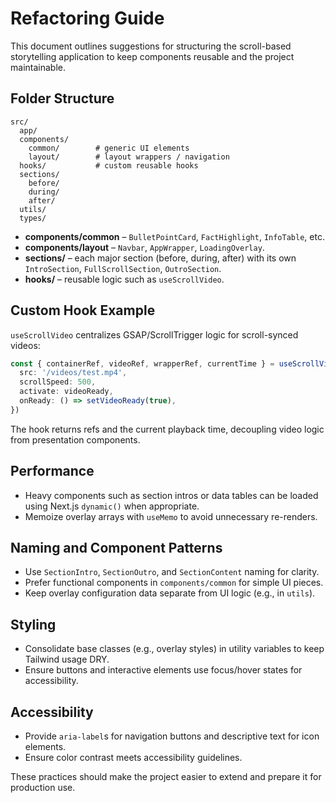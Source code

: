 # Refactoring Guide

This document outlines suggestions for structuring the scroll-based storytelling
application to keep components reusable and the project maintainable.

## Folder Structure

```
src/
  app/
  components/
    common/        # generic UI elements
    layout/        # layout wrappers / navigation
  hooks/           # custom reusable hooks
  sections/
    before/
    during/
    after/
  utils/
  types/
```

- **components/common** – `BulletPointCard`, `FactHighlight`, `InfoTable`, etc.
- **components/layout** – `Navbar`, `AppWrapper`, `LoadingOverlay`.
- **sections/** – each major section (before, during, after) with its own
  `IntroSection`, `FullScrollSection`, `OutroSection`.
- **hooks/** – reusable logic such as `useScrollVideo`.

## Custom Hook Example

`useScrollVideo` centralizes GSAP/ScrollTrigger logic for scroll-synced videos:

```ts
const { containerRef, videoRef, wrapperRef, currentTime } = useScrollVideo({
  src: '/videos/test.mp4',
  scrollSpeed: 500,
  activate: videoReady,
  onReady: () => setVideoReady(true),
})
```

The hook returns refs and the current playback time, decoupling video logic from
presentation components.

## Performance

- Heavy components such as section intros or data tables can be loaded using
  Next.js `dynamic()` when appropriate.
- Memoize overlay arrays with `useMemo` to avoid unnecessary re-renders.

## Naming and Component Patterns

- Use `SectionIntro`, `SectionOutro`, and `SectionContent` naming for clarity.
- Prefer functional components in `components/common` for simple UI pieces.
- Keep overlay configuration data separate from UI logic (e.g., in `utils`).

## Styling

- Consolidate base classes (e.g., overlay styles) in utility variables to keep
  Tailwind usage DRY.
- Ensure buttons and interactive elements use focus/hover states for
  accessibility.

## Accessibility

- Provide `aria-label`s for navigation buttons and descriptive text for icon
  elements.
- Ensure color contrast meets accessibility guidelines.

These practices should make the project easier to extend and prepare it for
production use.
